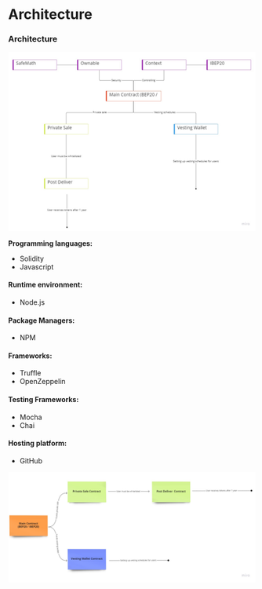 # Architecture

### Architecture

![](<../../.gitbook/assets/My First Board (2).jpg>)

**Programming languages:**

* Solidity
* Javascript

#### Runtime environment:

* Node.js

#### Package Managers:

* NPM

#### Frameworks:

* Truffle
* OpenZeppelin

#### Testing Frameworks:

* Mocha
* Chai

#### Hosting platform:

* GitHub

![](../../.gitbook/assets/contract-architecture.jpg)
